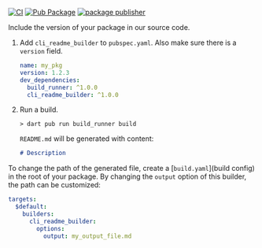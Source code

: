 [![CI](https://github.com/m-skolnick/cli_readme_builder/workflows/CI/badge.svg?branch=master)](https://github.com/m-skolnick/cli_readme_builder/actions?query=workflow%3ACI+branch%3Amaster)
[![Pub Package](https://img.shields.io/pub/v/cli_readme_builder.svg)](https://pub.dev/packages/cli_readme_builder)
[![package publisher](https://img.shields.io/pub/publisher/cli_readme_builder.svg)](https://pub.dev/packages/cli_readme_builder/publisher)

Include the version of your package in our source code.

1. Add `cli_readme_builder` to `pubspec.yaml`. Also make sure there is a `version`
   field.

    ```yaml
    name: my_pkg
    version: 1.2.3
    dev_dependencies:
      build_runner: ^1.0.0
      cli_readme_builder: ^1.0.0
    ```

2. Run a build.

    ```console
    > dart pub run build_runner build
    ```

    `README.md` will be generated with content:

    [comment]: <> (Generated code. Do not modify.)
    ```md
    # Description

    ```

To change the path of the generated file, create a [`build.yaml`](build config)
in the root of your package.
By changing the `output` option of this builder, the path can be customized:

```yaml
targets:
  $default:
    builders:
      cli_readme_builder:
        options:
          output: my_output_file.md
```

[build config]: https://pub.dev/packages/build_config
